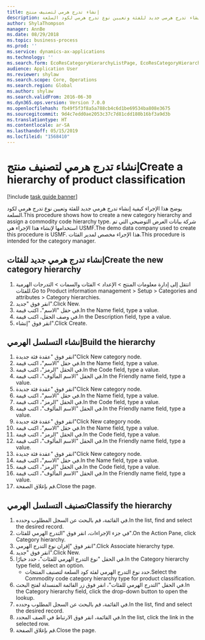 ```yaml
---
title: إنشاء تدرج هرمي لتصنيف منتج
description: يوضح هذا الإجراء كيفية إنشاء تدرج هرمي جديد للفئة وتعيين نوع تدرج هرمي لكود السلعة.
author: ShylaThompson
manager: AnnBe
ms.date: 08/29/2018
ms.topic: business-process
ms.prod: ''
ms.service: dynamics-ax-applications
ms.technology: ''
ms.search.form: EcoResCategoryHierarchyListPage, EcoResCategoryHierarchyCreate, EcoResCategory, EcoResCategoryHierarchyRole
audience: Application User
ms.reviewer: shylaw
ms.search.scope: Core, Operations
ms.search.region: Global
ms.author: shylaw
ms.search.validFrom: 2016-06-30
ms.dyn365.ops.version: Version 7.0.0
ms.openlocfilehash: fb49f5f3f8a5a788cb4c6d1be69534ba808e3675
ms.sourcegitcommit: 9d4c7edd0ae2053c37c7d81cdd180b16bf3a9d3b
ms.translationtype: HT
ms.contentlocale: ar-SA
ms.lasthandoff: 05/15/2019
ms.locfileid: "1568410"
---
```

# <a name="create-a-hierarchy-of-product-classification"></a><span data-ttu-id="88da9-103">إنشاء تدرج هرمي لتصنيف منتج</span><span class="sxs-lookup"><span data-stu-id="88da9-103">Create a hierarchy of product classification</span></span>

[!include [task guide banner](../../includes/task-guide-banner.md)]

<span data-ttu-id="88da9-104">يوضح هذا الإجراء كيفية إنشاء تدرج هرمي جديد للفئة وتعيين نوع تدرج هرمي لكود السلعة.</span><span class="sxs-lookup"><span data-stu-id="88da9-104">This procedure shows how to create a new category hierarchy and assign a commodity code hierarchy type.</span></span> <span data-ttu-id="88da9-105">شركة بيانات العرض التوضيحي التي تم استخدامها لإنشاء هذا الإجراء هي USMF.</span><span class="sxs-lookup"><span data-stu-id="88da9-105">The demo data company used to create this procedure is USMF.</span></span> <span data-ttu-id="88da9-106">هذا الإجراء مخصص لمدير الفئات.</span><span class="sxs-lookup"><span data-stu-id="88da9-106">This procedure is intended for the category manager.</span></span>


## <a name="create-the-new-category-hierarchy"></a><span data-ttu-id="88da9-107">إنشاء تدرج هرمي جديد للفئات</span><span class="sxs-lookup"><span data-stu-id="88da9-107">Create the new category hierarchy</span></span>
1. <span data-ttu-id="88da9-108">انتقل إلى إدارة معلومات المنتج > الإعداد > الفئات والسمات > التدرجات الهرمية للفئات.</span><span class="sxs-lookup"><span data-stu-id="88da9-108">Go to Product information management > Setup > Categories and attributes > Category hierarchies.</span></span>
2. <span data-ttu-id="88da9-109">انقر فوق "جديد".</span><span class="sxs-lookup"><span data-stu-id="88da9-109">Click New.</span></span>
3. <span data-ttu-id="88da9-110">في حقل "الاسم"، اكتب قيمة.</span><span class="sxs-lookup"><span data-stu-id="88da9-110">In the Name field, type a value.</span></span>
4. <span data-ttu-id="88da9-111">في وصف الحقل، اكتب قيمة.</span><span class="sxs-lookup"><span data-stu-id="88da9-111">In the Description field, type a value.</span></span>
5. <span data-ttu-id="88da9-112">انقر فوق "إنشاء".</span><span class="sxs-lookup"><span data-stu-id="88da9-112">Click Create.</span></span>

## <a name="build-the-hierarchy"></a><span data-ttu-id="88da9-113">إنشاء التسلسل الهرمي</span><span class="sxs-lookup"><span data-stu-id="88da9-113">Build the hierarchy</span></span>
1. <span data-ttu-id="88da9-114">انقر فوق "عقدة فئة جديدة"</span><span class="sxs-lookup"><span data-stu-id="88da9-114">Click New category node.</span></span>
2. <span data-ttu-id="88da9-115">في حقل "الاسم"، اكتب قيمة.</span><span class="sxs-lookup"><span data-stu-id="88da9-115">In the Name field, type a value.</span></span>
3. <span data-ttu-id="88da9-116">في الحقل "الرمز"، اكتب قيمة.</span><span class="sxs-lookup"><span data-stu-id="88da9-116">In the Code field, type a value.</span></span>
4. <span data-ttu-id="88da9-117">في الحقل "الاسم المألوف"، اكتب قيمة.</span><span class="sxs-lookup"><span data-stu-id="88da9-117">In the Friendly name field, type a value.</span></span>
5. <span data-ttu-id="88da9-118">انقر فوق "عقدة فئة جديدة"</span><span class="sxs-lookup"><span data-stu-id="88da9-118">Click New category node.</span></span>
6. <span data-ttu-id="88da9-119">في حقل "الاسم"، اكتب قيمة.</span><span class="sxs-lookup"><span data-stu-id="88da9-119">In the Name field, type a value.</span></span>
7. <span data-ttu-id="88da9-120">في الحقل "الرمز"، اكتب قيمة.</span><span class="sxs-lookup"><span data-stu-id="88da9-120">In the Code field, type a value.</span></span>
8. <span data-ttu-id="88da9-121">في الحقل "الاسم المألوف"، اكتب قيمة.</span><span class="sxs-lookup"><span data-stu-id="88da9-121">In the Friendly name field, type a value.</span></span>
9. <span data-ttu-id="88da9-122">انقر فوق "عقدة فئة جديدة"</span><span class="sxs-lookup"><span data-stu-id="88da9-122">Click New category node.</span></span>
10. <span data-ttu-id="88da9-123">في حقل "الاسم"، اكتب قيمة.</span><span class="sxs-lookup"><span data-stu-id="88da9-123">In the Name field, type a value.</span></span>
11. <span data-ttu-id="88da9-124">في الحقل "الرمز"، اكتب قيمة.</span><span class="sxs-lookup"><span data-stu-id="88da9-124">In the Code field, type a value.</span></span>
12. <span data-ttu-id="88da9-125">في الحقل "الاسم المألوف"، اكتب قيمة.</span><span class="sxs-lookup"><span data-stu-id="88da9-125">In the Friendly name field, type a value.</span></span>
13. <span data-ttu-id="88da9-126">انقر فوق "عقدة فئة جديدة"</span><span class="sxs-lookup"><span data-stu-id="88da9-126">Click New category node.</span></span>
14. <span data-ttu-id="88da9-127">في حقل "الاسم"، اكتب قيمة.</span><span class="sxs-lookup"><span data-stu-id="88da9-127">In the Name field, type a value.</span></span>
15. <span data-ttu-id="88da9-128">في الحقل "الرمز"، اكتب قيمة.</span><span class="sxs-lookup"><span data-stu-id="88da9-128">In the Code field, type a value.</span></span>
16. <span data-ttu-id="88da9-129">في الحقل "الاسم المألوف"، اكتب قيمة.</span><span class="sxs-lookup"><span data-stu-id="88da9-129">In the Friendly name field, type a value.</span></span>
17. <span data-ttu-id="88da9-130">قم بإغلاق الصفحة.</span><span class="sxs-lookup"><span data-stu-id="88da9-130">Close the page.</span></span>

## <a name="classify-the-hierarchy"></a><span data-ttu-id="88da9-131">تصنيف التسلسل الهرمي</span><span class="sxs-lookup"><span data-stu-id="88da9-131">Classify the hierarchy</span></span>
1. <span data-ttu-id="88da9-132">في القائمة، قم بالبحث عن السجل المطلوب وحدده.</span><span class="sxs-lookup"><span data-stu-id="88da9-132">In the list, find and select the desired record.</span></span>
2. <span data-ttu-id="88da9-133">في جزء الإجراءات، انقر فوق "التدرج الهرمي للفئات".</span><span class="sxs-lookup"><span data-stu-id="88da9-133">On the Action Pane, click Category hierarchy.</span></span>
3. <span data-ttu-id="88da9-134">انقر فوق "إقران نوع التدرج الهرمي".</span><span class="sxs-lookup"><span data-stu-id="88da9-134">Click Associate hierarchy type.</span></span>
4. <span data-ttu-id="88da9-135">انقر فوق "جديد".</span><span class="sxs-lookup"><span data-stu-id="88da9-135">Click New.</span></span>
5. <span data-ttu-id="88da9-136">في الحقل "نوع التدرج الهرمي للفئات"، حدد خيارًا.</span><span class="sxs-lookup"><span data-stu-id="88da9-136">In the Category hierarchy type field, select an option.</span></span>
    * <span data-ttu-id="88da9-137">حدد نوع التدرج الهرمي لفئة كود السلعة لتصنيف المنتجات.</span><span class="sxs-lookup"><span data-stu-id="88da9-137">Select the Commodity code category hierarchy type for product classification.</span></span>  
6. <span data-ttu-id="88da9-138">في الحقل "التدرج الهرمي للفئات"، انقر فوق زر القائمة المنسدلة لفتح البحث.</span><span class="sxs-lookup"><span data-stu-id="88da9-138">In the Category hierarchy field, click the drop-down button to open the lookup.</span></span>
7. <span data-ttu-id="88da9-139">في القائمة، قم بالبحث عن السجل المطلوب وحدده.</span><span class="sxs-lookup"><span data-stu-id="88da9-139">In the list, find and select the desired record.</span></span>
8. <span data-ttu-id="88da9-140">في القائمة، انقر فوق الارتباط في الصف المحدد.</span><span class="sxs-lookup"><span data-stu-id="88da9-140">In the list, click the link in the selected row.</span></span>
9. <span data-ttu-id="88da9-141">قم بإغلاق الصفحة.</span><span class="sxs-lookup"><span data-stu-id="88da9-141">Close the page.</span></span>

